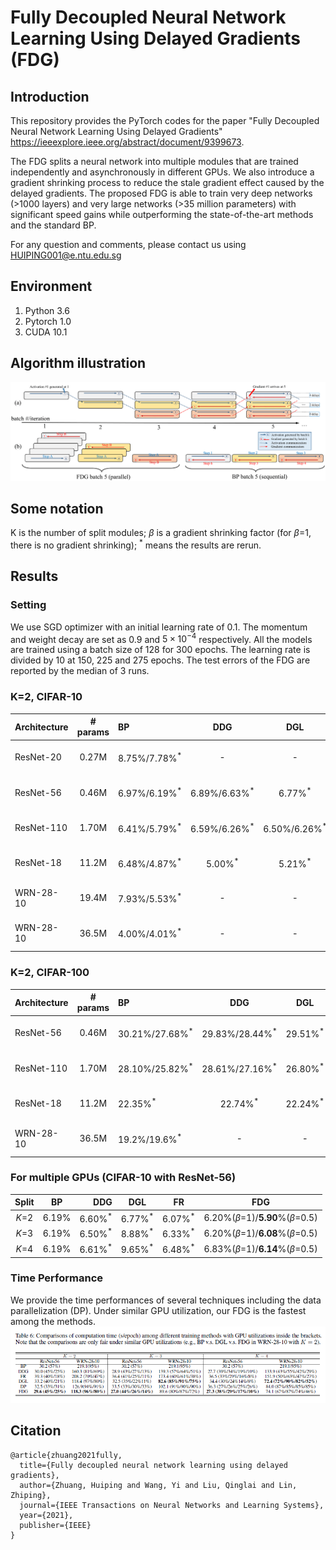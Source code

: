 # Fully Decoupled Neural Network Learning Using Delayed Gradients (FDG)

## Introduction

This repository provides the PyTorch codes for the paper "Fully Decoupled Neural Network Learning Using Delayed Gradients" https://ieeexplore.ieee.org/abstract/document/9399673. 

The FDG splits a neural network into multiple modules that are trained independently and asynchronously in different GPUs. We also introduce a gradient shrinking process to reduce the stale gradient effect caused by the delayed gradients. The proposed FDG is able to train very deep networks (>1000 layers) and very large networks (>35 million parameters) with significant speed gains while outperforming the state-of-the-art methods and the standard BP.

For any question and comments, please contact us using HUIPING001@e.ntu.edu.sg

## Environment

1. Python 3.6
2. Pytorch 1.0
3. CUDA 10.1

## Algorithm illustration 

![](FDG_algorithm.png)

## Some notation
K is the number of split modules; *β* is a gradient shrinking factor (for *β*=1, there is no gradient shrinking); <sup>\*</sup>  means the results are rerun.

## Results

### Setting
We use SGD optimizer with an initial learning rate of 0.1. The momentum and weight decay are set as 0.9 and $5\times 10^{-4}$ respectively. All the models are trained using a batch size of 128 for 300 epochs. The learning rate is divided by 10 at 150, 225 and 275 epochs. The test errors of the FDG are reported by the median of 3 runs.

### K=2, CIFAR-10

| Architecture | \# params |   BP                     | DDG                     |   DGL      | FR    |     FDG                         |
|:-------------|:---------:|:-------------------------|:-----------------------:|:----------:|:----------:|:-------------------------------:|
| ResNet-20    |   0.27M   | 8.75%/7.78%<sup>\*</sup> |   \-                    |     \-     |        | 7.92%(*β*=1)/**7.23**%(*β*=0.2) |
| ResNet-56    |   0.46M   | 6.97%/6.19%<sup>\*</sup> | 6.89%/6.63%<sup>\*</sup>|     6.77%<sup>\*</sup>     |6.07%<sup>\*</sup>| 6.20%(*β*=1)/**5.90**%(*β*=0.5) |
| ResNet-110   |   1.70M   | 6.41%/5.79%<sup>\*</sup> | 6.59%/6.26%<sup>\*</sup>| 6.50%/6.26%<sup>\*</sup> |5.76%<sup>\*</sup>| 5.79%(*β*=1)/**5.73**%(*β*=0.5) |
| ResNet-18    |   11.2M   | 6.48%/4.87%<sup>\*</sup> |   5.00%<sup>\*</sup>                 |    5.21%<sup>\*</sup>   |4.80%<sup>\*</sup>| 4.82%(*β*=1)/**4.79**%(*β*=0.8) |
| WRN-28-10    |   19.4M   | 7.93%/5.53%<sup>\*</sup> |   \-                    |     \-     || 5.50%(*β*=1)/**5.49**%(*β*=0.7) |
| WRN-28-10    |   36.5M   | 4.00%/4.01%<sup>\*</sup> |   \-                    |     \-     || 4.13%(*β*=1)/**3.85**%(*β*=0.7) |

### K=2, CIFAR-100

| Architecture | \# params |    BP                          |   DDG  |   DGL  |   FR  |        FDG                        |
|:-------------|:---------:|:-------------------------------|:------:|:------:|:------:|:---------------------------------:|
| ResNet-56    |   0.46M   | 30.21%/27.68%<sup>\*</sup> | 29.83%/28.44%<sup>\*</sup> |29.51%<sup>\*</sup> |28.39%<sup>\*</sup>|  27.87%(*β*=1)/**27.49%**(*β*=0.4)   |
| ResNet-110   |   1.70M   | 28.10%/25.82%<sup>\*</sup>     | 28.61%/27.16%<sup>\*</sup> |26.80%<sup>\*</sup>|26.31%<sup>\*</sup>| 25.73%(*β*=1)/**25.43**%(*β*=0.5) |
| ResNet-18    |   11.2M   | 22.35%<sup>\*</sup>            |   22.74%<sup>\*</sup>   |22.24%<sup>\*</sup>|22.88%<sup>\*</sup>| 22.78%(*β*=1)/**22.18**%(*β*=0.5) |
| WRN-28-10    |   36.5M   | 19.2%/19.6%<sup>\*</sup>                            |   \-   |\-|\-| 20.28%(*β*=1)/**19.08**%(*β*=0.6) |

### For multiple GPUs (CIFAR-10 with ResNet-56)

|   Split    |   BP| DDG| DGL| FR| FDG|
|:----------:|:-----:|----:|:-----:|:-----:|:------:|
| *K*=2  |6.19% |6.60%<sup>\*</sup>|6.77%<sup>\*</sup>|6.07%<sup>\*</sup>|6.20%(*β*=1)/**5.90**%(*β*=0.5)|
| *K*=3 | 6.19% |6.50%<sup>\*</sup>|8.88%<sup>\*</sup>|6.33%<sup>\*</sup>|6.20%(*β*=1)/**6.08**%(*β*=0.5)|
| *K*=4 | 6.19% |6.61%<sup>\*</sup>|9.65%<sup>\*</sup>|6.48%<sup>\*</sup>|6.83%(*β*=1)/**6.14**%(*β*=0.5)|

### Time Performance
We provide the time performances of several techniques including the data parallelization (DP). Under similar GPU utilization, our FDG is the fastest among the methods.
![](table_time.png)
## Citation
```
@article{zhuang2021fully,
  title={Fully decoupled neural network learning using delayed gradients},
  author={Zhuang, Huiping and Wang, Yi and Liu, Qinglai and Lin, Zhiping},
  journal={IEEE Transactions on Neural Networks and Learning Systems},
  year={2021},
  publisher={IEEE}
}
```

